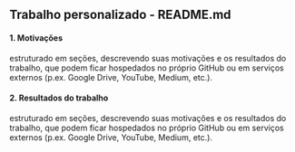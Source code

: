 ## Trabalho personalizado - README.md

#### 1. Motivações
estruturado em seções, descrevendo suas motivações e os resultados do trabalho, que podem ficar hospedados no próprio GitHub ou em serviços externos (p.ex. Google Drive, YouTube, Medium, etc.).
#### 2. Resultados do trabalho
estruturado em seções, descrevendo suas motivações e os resultados do trabalho, que podem ficar hospedados no próprio GitHub ou em serviços externos (p.ex. Google Drive, YouTube, Medium, etc.).

